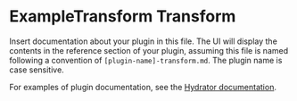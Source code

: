 # ExampleTransform Transform

Insert documentation about your plugin in this file.
The UI will display the contents in the reference section of your plugin,
assuming this file is named following a convention of ``[plugin-name]-transform.md``.
The plugin name is case sensitive.

For examples of plugin documentation, see the
[Hydrator documentation](https://github.com/caskdata/hydrator-plugins/tree/develop/core-plugins/docs).
